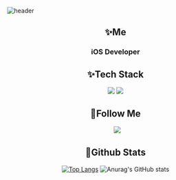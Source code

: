 <!--
**juhwacheol/juhwacheol** is a ✨ _special_ ✨ repository because its `README.md` (this file) appears on your GitHub profile.

Here are some ideas to get you started:

- 🔭 I’m currently working on ...
- 🌱 I’m currently learning ...
- 👯 I’m looking to collaborate on ...
- 🤔 I’m looking for help with ...
- 💬 Ask me about ...
- 📫 How to reach me: ...
- 😄 Pronouns: ...
- ⚡ Fun fact: ...
-->
![header](https://capsule-render.vercel.app/api?type=wave&color=008080&height=280&section=header&text=Did%20You%20See%20That?&fontColor=ffffff&animation=fadeIn&fontSize=90&fontAlignY=35)


<h2 align="center"> ✨Me </h2>
<p align="center">
 <h3 align="center"> iOS Developer </h3>  
</p>

<h2 align="center"> ✨Tech Stack </h2>
<p align="center">
  <img src="https://img.shields.io/badge/Swift-1e94a0?style=flat-square&logo=Swift&logoColor=white"/></a>
  <img src="https://img.shields.io/badge/objective%20c-objective%20c-white"/></a> 
</p>

<h2 align="center"> 🌈Follow Me </h2>
<p align="center"> &nbsp
  <a href="mailto:j.jh.developer@gmail.com"><img src="https://img.shields.io/badge/Gmail-d14836?style=flat-square&logo=Gmail&logoColor=white&link=j.jh.developer@gmail.com"/></a>
</p>


<h2 align="center"> 🐳Github Stats </h2>
<div align="center">
 
 [![Top Langs](https://github-readme-stats.vercel.app/api/top-langs/?username=jujaeha&langs_count=6)](https://github.com/jujaeha)
 ![Anurag's GitHub stats](https://github-readme-stats.vercel.app/api?username=JuJaeHa&show_icons=true&theme=dark)

</div>




